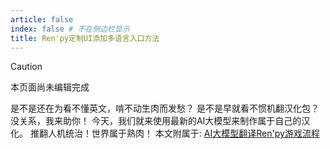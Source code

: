 ```yaml
---
article: false
index: false # 不在侧边栏显示
title: Ren'py定制UI添加多语言入口方法
---
```


> [!caution]
> 本页面尚未编辑完成

是不是还在为看不懂英文，啃不动生肉而发愁？
是不是早就看不惯机翻汉化包？
没关系，我来助你！
今天，我们就来使用最新的AI大模型来制作属于自己的汉化。
推翻人机统治！世界属于熟肉！
本文附属于: [AI大模型翻译Ren'py游戏流程](renpy_ai_translation.md)

<!-- more -->